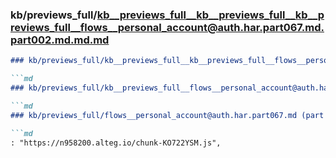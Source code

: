 ### kb/previews_full/kb__previews_full__kb__previews_full__kb__previews_full__flows__personal_account@auth.har.part067.md.part002.md.md.md

```md
### kb/previews_full/kb__previews_full__kb__previews_full__flows__personal_account@auth.har.part067.md.part002.md.md

```md
### kb/previews_full/kb__previews_full__flows__personal_account@auth.har.part067.md.part002.md

```md
### kb/previews_full/flows__personal_account@auth.har.part067.md (part 002)

```md
: "https://n958200.alteg.io/chunk-KO722YSM.js",
       
```

```

```

```

```
